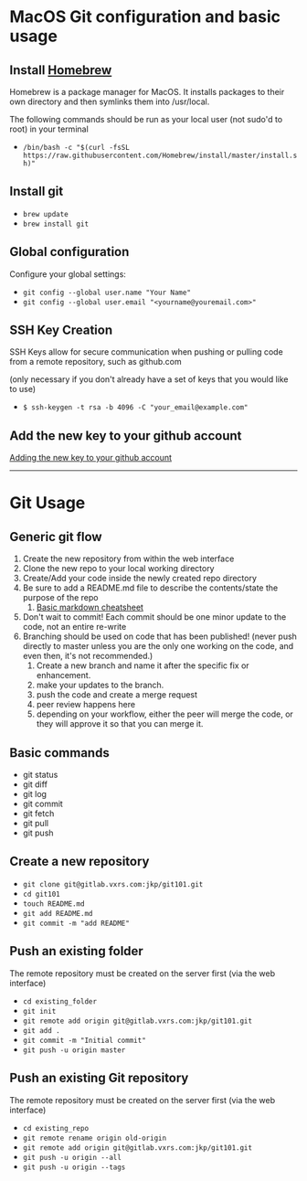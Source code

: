# MacOS Git configuration and basic usage

## Install [Homebrew](https://brew.sh)
  Homebrew is a package manager for MacOS.  It installs packages to their own directory and then symlinks them into /usr/local. 

The following commands should be run as your local user (not sudo'd to root) in your terminal

* `/bin/bash -c "$(curl -fsSL https://raw.githubusercontent.com/Homebrew/install/master/install.sh)"`

## Install git 
* `brew update`
* `brew install git`

## Global configuration
Configure your global settings:

* `git config --global user.name "Your Name"`
* `git config --global user.email "<yourname@youremail.com>"`

## SSH Key Creation 
SSH Keys allow for secure communication when pushing or pulling code from a remote repository, such as github.com

  (only necessary if you don't already have a set of keys that you would like to use)

*  `$ ssh-keygen -t rsa -b 4096 -C "your_email@example.com"`

## Add the new key to your github account
  [Adding the new key to your github account](https://help.github.com/en/github/authenticating-to-github/adding-a-new-ssh-key-to-your-github-account)


---
# Git Usage

## Generic git flow
1. Create the new repository from within the web interface
2. Clone the new repo to your local working directory
3. Create/Add your code inside the newly created repo directory
4. Be sure to add a README.md file to describe the contents/state the purpose of the repo
    1. [Basic markdown cheatsheet](https://github.com/adam-p/markdown-here/wiki/Markdown-Cheatsheet)
5. Don't wait to commit!  Each commit should be one minor update to the code, not an entire re-write
6. Branching should be used on code that has been published! (never push directly to master unless you are the only one working on the code, and even then, it's not recommended.)
    1. Create a new branch and name it after the specific fix or enhancement.
    2. make your updates to the branch.
    3. push the code and create a merge request
    4. peer review happens here
    5. depending on your workflow, either the peer will merge the code, or they will approve it so that you can merge it.

## Basic commands
* git status
* git diff
* git log
* git commit 
* git fetch
* git pull
* git push

## Create a new repository

* `git clone git@gitlab.vxrs.com:jkp/git101.git`
* `cd git101`
* `touch README.md`
* `git add README.md`
* `git commit -m "add README"`

## Push an existing folder
The remote repository must be created on the server first (via the web interface)

* `cd existing_folder`
* `git init`
* `git remote add origin git@gitlab.vxrs.com:jkp/git101.git`
* `git add .`
* `git commit -m "Initial commit"`
* `git push -u origin master`

## Push an existing Git repository
The remote repository must be created on the server first (via the web interface)

* `cd existing_repo`
* `git remote rename origin old-origin`
* `git remote add origin git@gitlab.vxrs.com:jkp/git101.git`
* `git push -u origin --all`
* `git push -u origin --tags`

